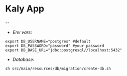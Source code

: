 # Kaly App
--

- *Env vars:*
```shell
export DB_USERNAME="postgres" #default
export DB_PASSWORD="password" #your password
export DB_BASE_URL="jdbc:postgresql//localhost:5432"
```  

- *Database:*
```shell
sh src/main/resources/db/migration/create-db.sh
```